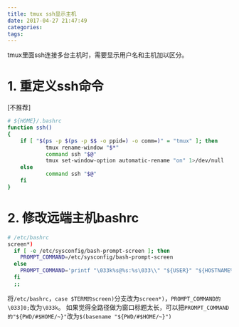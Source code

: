 ```yaml
---
title: tmux ssh显示主机
date: 2017-04-27 21:47:49
categories:
tags:
---
```


tmux里面ssh连接多台主机时，需要显示用户名和主机加以区分。

# 1. 重定义ssh命令 #

[不推荐]

```bash
# ${HOME}/.bashrc
function ssh()
{
    if [ "$(ps -p $(ps -p $$ -o ppid=) -o comm=)" = "tmux" ]; then
            tmux rename-window "$*"
            command ssh "$@"
            tmux set-window-option automatic-rename "on" 1>/dev/null
    else
            command ssh "$@"
    fi
}
```

# 2. 修改远端主机bashrc #

```bash
# /etc/bashrc
screen*)
  if [ -e /etc/sysconfig/bash-prompt-screen ]; then
	PROMPT_COMMAND=/etc/sysconfig/bash-prompt-screen
  else
	PROMPT_COMMAND='printf "\033k%s@%s:%s\033\\" "${USER}" "${HOSTNAME%%.*}" "${PWD/#$HOME/~}"'
  fi
  ;;
```

将`/etc/bashrc`，`case $TERM的screen)`分支改为`screen*)`，`PROMPT_COMMAND的\033]0;`改为`\033k`。
如果觉得全路径做为窗口标题太长，可以把`PROMPT_COMMAND的"${PWD/#$HOME/~}"`改为`$(basename "${PWD/#$HOME/~}")`

